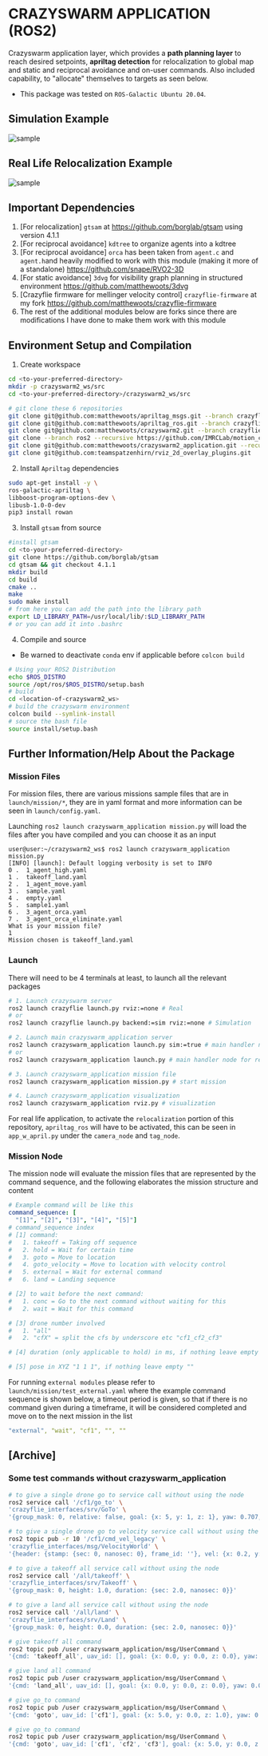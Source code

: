 # CRAZYSWARM APPLICATION (ROS2)

Crazyswarm application layer, which provides a **path planning layer** to reach desired setpoints, **apriltag detection** for relocalization to global map and static and reciprocal avoidance and on-user commands. Also included capability, to "allocate" themselves to targets as seen below.

* This package was tested on `ROS-Galactic Ubuntu 20.04`.

## Simulation Example
![sample](media/sample.gif)

## Real Life Relocalization Example
![sample](media/relocalization.gif)

## Important Dependencies
1. [For relocalization] `gtsam` at https://github.com/borglab/gtsam using version 4.1.1
2. [For reciprocal avoidance] `kdtree` to organize agents into a kdtree
3. [For reciprocal avoidance] `orca` has been taken from `agent.c` and `agent.h`and heavily modified to work with this module (making it more of a standalone) https://github.com/snape/RVO2-3D
4. [For static avoidance] `3dvg` for visibility graph planning in structured environment https://github.com/matthewoots/3dvg
5. [Crazyflie firmware for mellinger velocity control] `crazyflie-firmware` at my fork https://github.com/matthewoots/crazyflie-firmware
6. The rest of the additional modules below are forks since there are modifications I have done to make them work with this module

## Environment Setup and Compilation
1. Create workspace
```bash
cd <to-your-preferred-directory>
mkdir -p crazyswarm2_ws/src
cd <to-your-preferred-directory>/crazyswarm2_ws/src

# git clone these 6 repositories
git clone git@github.com:matthewoots/apriltag_msgs.git --branch crazyflie
git clone git@github.com:matthewoots/apriltag_ros.git --branch crazyflie
git clone git@github.com:matthewoots/crazyswarm2.git --branch crazyflie --recursive
git clone --branch ros2 --recursive https://github.com/IMRCLab/motion_capture_tracking.git
git clone git@github.com:matthewoots/crazyswarm2_application.git --recursive
git clone git@github.com:teamspatzenhirn/rviz_2d_overlay_plugins.git
```

2. Install `Apriltag` dependencies
```bash
sudo apt-get install -y \
ros-galactic-apriltag \
libboost-program-options-dev \
libusb-1.0-0-dev
pip3 install rowan
```

3. Install `gtsam` from source
```bash
#install gtsam
cd <to-your-preferred-directory>
git clone https://github.com/borglab/gtsam
cd gtsam && git checkout 4.1.1
mkdir build
cd build
cmake ..
make
sudo make install
# from here you can add the path into the library path
export LD_LIBRARY_PATH=/usr/local/lib/:$LD_LIBRARY_PATH
# or you can add it into .bashrc
```

4. Compile and source
- Be warned to deactivate `conda` env if applicable before `colcon build`
```bash
# Using your ROS2 Distribution
echo $ROS_DISTRO 
source /opt/ros/$ROS_DISTRO/setup.bash
# build
cd <location-of-crazyswarm2_ws>
# build the crazyswarm environment
colcon build --symlink-install
# source the bash file
source install/setup.bash
```

## Further Information/Help About the Package

### Mission Files
For mission files, there are various missions sample files that are in `launch/mission/*`, they are in yaml format and more information can be seen in `launch/config.yaml`. 

Launching `ros2 launch crazyswarm_application mission.py` will load the files after you have compiled and you can choose it as an input
```
user@user:~/crazyswarm2_ws$ ros2 launch crazyswarm_application mission.py
[INFO] [launch]: Default logging verbosity is set to INFO
0 .  1_agent_high.yaml
1 .  takeoff_land.yaml
2 .  1_agent_move.yaml
3 .  sample.yaml
4 .  empty.yaml
5 .  sample1.yaml
6 .  3_agent_orca.yaml
7 .  3_agent_orca_eliminate.yaml
What is your mission file?
1
Mission chosen is takeoff_land.yaml
```

### Launch
There will need to be 4 terminals at least, to launch all the relevant packages
```bash
# 1. Launch crazyswarm server
ros2 launch crazyflie launch.py rviz:=none # Real
# or
ros2 launch crazyflie launch.py backend:=sim rviz:=none # Simulation

# 2. Launch main crazyswarm_application server
ros2 launch crazyswarm_application launch.py sim:=true # main handler node for simulation
# or
ros2 launch crazyswarm_application launch.py # main handler node for real

# 3. Launch crazyswarm_application mission file
ros2 launch crazyswarm_application mission.py # start mission

# 4. Launch crazyswarm_application visualization
ros2 launch crazyswarm_application rviz.py # visualization
```

For real life application, to activate the `relocalization` portion of this repository, `apriltag_ros` will have to be activated, this can be seen in `app_w_april.py` under the `camera_node` and `tag_node`.

### Mission Node
The mission node will evaluate the mission files that are represented by the command sequence, and the following elaborates the mission structure and content
```yaml
# Example command will be like this 
command_sequence: [
  "[1]", "[2]", "[3]", "[4]", "[5]"]
# command_sequence index
# [1] command:
#   1. takeoff = Taking off sequence
#   2. hold = Wait for certain time
#   3. goto = Move to location
#   4. goto_velocity = Move to location with velocity control
#   5. external = Wait for external command
#   6. land = Landing sequence

# [2] to wait before the next command:
#   1. conc = Go to the next command without waiting for this
#   2. wait = Wait for this command

# [3] drone number involved
#   1. "all"
#   2. "cfX" = split the cfs by underscore etc "cf1_cf2_cf3"

# [4] duration (only applicable to hold) in ms, if nothing leave empty ""

# [5] pose in XYZ "1 1 1", if nothing leave empty ""
```

For running `external modules` please refer to `launch/mission/test_external.yaml` where the example command sequence is shown below, a timeout period is given, so that if there is no command given during a timeframe, it will be considered completed and move on to the next mission in the list 
```yaml
"external", "wait", "cf1", "", ""
```


## [Archive]
### Some test commands without crazyswarm_application
```bash
# to give a single drone go to service call without using the node
ros2 service call '/cf1/go_to' \
'crazyflie_interfaces/srv/GoTo' \
'{group_mask: 0, relative: false, goal: {x: 5, y: 1, z: 1}, yaw: 0.707, duration: {sec: 2.0, nanosec: 0}}'

# to give a single drone go to velocity service call without using the node
ros2 topic pub -r 10 '/cf1/cmd_vel_legacy' \
'crazyflie_interfaces/msg/VelocityWorld' \
'{header: {stamp: {sec: 0, nanosec: 0}, frame_id: ''}, vel: {x: 0.2, y: 0.2, z: 0.0}, yaw_rate: 0.0}'

# to give a takeoff all service call without using the node
ros2 service call '/all/takeoff' \
'crazyflie_interfaces/srv/Takeoff' \
'{group_mask: 0, height: 1.0, duration: {sec: 2.0, nanosec: 0}}'

# to give a land all service call without using the node
ros2 service call '/all/land' \
'crazyflie_interfaces/srv/Land' \
'{group_mask: 0, height: 0.0, duration: {sec: 2.0, nanosec: 0}}'

# give takeoff all command
ros2 topic pub /user crazyswarm_application/msg/UserCommand \
'{cmd: 'takeoff_all', uav_id: [], goal: {x: 0.0, y: 0.0, z: 0.0}, yaw: 0.0}' --once

# give land all command
ros2 topic pub /user crazyswarm_application/msg/UserCommand \
'{cmd: 'land_all', uav_id: [], goal: {x: 0.0, y: 0.0, z: 0.0}, yaw: 0.0}' --once

# give go_to command
ros2 topic pub /user crazyswarm_application/msg/UserCommand \
'{cmd: 'goto', uav_id: ['cf1'], goal: {x: 5.0, y: 0.0, z: 1.0}, yaw: 0.707}' --once

# give go_to command
ros2 topic pub /user crazyswarm_application/msg/UserCommand \
'{cmd: 'goto', uav_id: ['cf1', 'cf2', 'cf3'], goal: {x: 5.0, y: 0.0, z: 1.0}, yaw: 0.707}' --once
```
